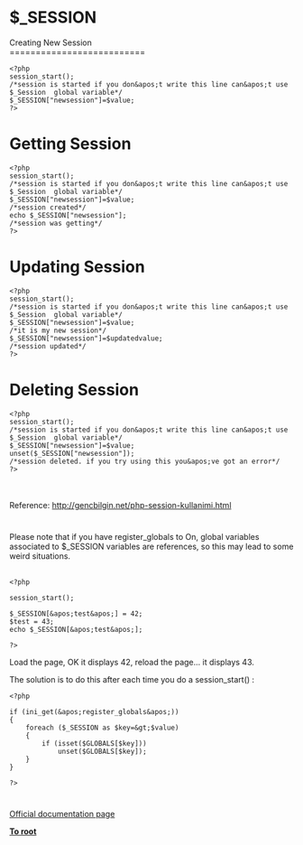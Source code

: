 # $_SESSION



Creating New Session<br>==========================<br>

```
<?php 
session_start();
/*session is started if you don&apos;t write this line can&apos;t use $_Session  global variable*/
$_SESSION["newsession"]=$value;
?>
```

Getting Session
==========================


```
<?php 
session_start();
/*session is started if you don&apos;t write this line can&apos;t use $_Session  global variable*/
$_SESSION["newsession"]=$value;
/*session created*/
echo $_SESSION["newsession"];
/*session was getting*/
?>
```

Updating Session
==========================


```
<?php 
session_start();
/*session is started if you don&apos;t write this line can&apos;t use $_Session  global variable*/
$_SESSION["newsession"]=$value;
/*it is my new session*/
$_SESSION["newsession"]=$updatedvalue;
/*session updated*/
?>
```

Deleting Session
==========================


```
<?php 
session_start();
/*session is started if you don&apos;t write this line can&apos;t use $_Session  global variable*/
$_SESSION["newsession"]=$value;
unset($_SESSION["newsession"]);
/*session deleted. if you try using this you&apos;ve got an error*/
?>
```
<br><br>Reference: http://gencbilgin.net/php-session-kullanimi.html  

#

Please note that if you have register_globals to On, global variables associated to $_SESSION variables are references, so this may lead to some weird situations.<br><br>

```
<?php

session_start();

$_SESSION[&apos;test&apos;] = 42;
$test = 43;
echo $_SESSION[&apos;test&apos;];

?>
```


Load the page, OK it displays 42, reload the page... it displays 43.

The solution is to do this after each time you do a session_start() :



```
<?php

if (ini_get(&apos;register_globals&apos;))
{
    foreach ($_SESSION as $key=&gt;$value)
    {
        if (isset($GLOBALS[$key]))
            unset($GLOBALS[$key]);
    }
}

?>
```
  

#

[Official documentation page](https://www.php.net/manual/en/reserved.variables.session.php)

**[To root](/README.md)**